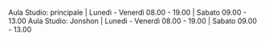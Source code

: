 Aula Studio: principale | Lunedì - Venerdì 08.00 - 19.00 | Sabato 09.00 - 13.00
Aula Studio: Jonshon | Lunedì - Venerdì 08.00 - 19.00 | Sabato 09.00 - 13.00
